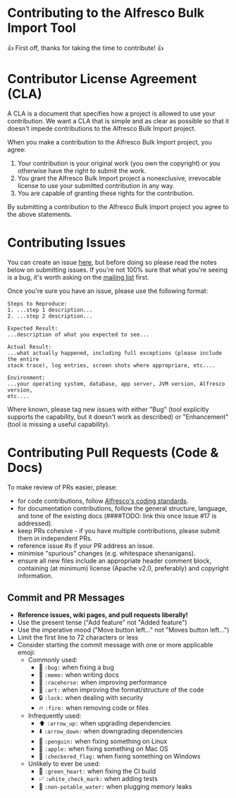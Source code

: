 # Contributing to the Alfresco Bulk Import Tool
:+1: First off, thanks for taking the time to contribute! :+1:

# Contributor License Agreement (CLA)
A CLA is a document that specifies how a project is allowed to use your
contribution.  We want a CLA that is simple and as clear as possible so that it
doesn't impede contributions to the Alfresco Bulk Import project.

When you make a contribution to the Alfresco Bulk Import project, you agree:

1. Your contribution is your original work (you own the copyright) or you
otherwise have the right to submit the work.
2. You grant the Alfresco Bulk Import project a nonexclusive, irrevocable
license to use your submitted contribution in any way.
3. You are capable of granting these rights for the contribution.

By submitting a contribution to the Alfresco Bulk Import project you agree to
the above statements.

# Contributing Issues

You can create an issue [here](https://github.com/pmonks/alfresco-bulk-import/issues),
but before doing so please read the notes below on submitting issues.  If you're
not 100% sure that what you're seeing is a bug, it's worth asking on the
[mailing list](https://groups.google.com/forum/#!forum/alfresco-bulk-filesystem-import)
first.

Once you're sure you have an issue, please use the following format:

```text
Steps to Reproduce:
1. ...step 1 description...
2. ...step 2 description...

Expected Result:
...description of what you expected to see...

Actual Result:
...what actually happened, including full exceptions (please include the entire
stack trace), log entries, screen shots where appropriare, etc....

Environment:
...your operating system, database, app server, JVM version, Alfresco version,
etc....
```

Where known, please tag new issues with either "Bug" (tool explicitly supports
the capability, but it doesn't work as described) or "Enhancement" (tool is
missing a useful capability).

# Contributing Pull Requests (Code & Docs)
To make review of PRs easier, please:

 * for code contributions, follow [Alfresco's coding standards](https://wiki.alfresco.com/wiki/Coding_Standards).
 * for documentation contributions, follow the general structure, language, and
   tone of the existing docs (####TODO: link this once issue #17 is addressed).
 * keep PRs cohesive - if you have multiple contributions, please submit them in
   independent PRs.
 * reference issue #s if your PR address an issue.
 * minimise "spurious" changes (e.g. whitespace shenanigans).
 * ensure all new files include an appropriate header comment block, containing
   (at minimum) license (Apache v2.0, preferably) and copyright information.

## Commit and PR Messages

* **Reference issues, wiki pages, and pull requests liberally!**
* Use the present tense ("Add feature" not "Added feature")
* Use the imperative mood ("Move button left..." not "Moves button left...")
* Limit the first line to 72 characters or less
* Consider starting the commit message with one or more applicable emoji:
    * Commonly used:
        * :bug: `:bug:` when fixing a bug
        * :memo: `:memo:` when writing docs
        * :racehorse: `:racehorse:` when improving performance
        * :art: `:art:` when improving the format/structure of the code
        * :lock: `:lock:` when dealing with security
        * :fire: `:fire:` when removing code or files
    * Infrequently used:
        * :arrow_up: `:arrow_up:` when upgrading dependencies
        * :arrow_down: `:arrow_down:` when downgrading dependencies
        * :penguin: `:penguin:` when fixing something on Linux
        * :apple: `:apple:` when fixing something on Mac OS
        * :checkered_flag: `:checkered_flag:` when fixing something on Windows
    * Unlikely to ever be used:
        * :green_heart: `:green_heart:` when fixing the CI build
        * :white_check_mark: `:white_check_mark:` when adding tests
        * :non-potable_water: `:non-potable_water:` when plugging memory leaks
